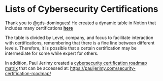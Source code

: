 # Lists of Cybersecurity Certifications

Thank you to @gds-domingues! He created a dynamic table in Notion that includes many certifications [**here**](https://cyber-certs.notion.site/fb189bd84e6e45cb96464ea7a2f9d49d?v=91180489cebe4a1f979b9bfdcc324e29)

The table is divided by Level, company, and focus to facilitate interaction with certifications, remembering that there is a fine line between different levels. Therefore, it is possible that a certain certification may be intermediate for some while expert for others.

In addition, Paul Jerimy created a [cybersecurity certification roadmap matrix](https://github.com/PaulJerimy/SecCertRoadmapHTML) that can be accessed at: https://pauljerimy.com/security-certification-roadmap/ 
